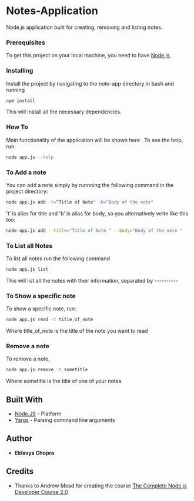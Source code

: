 # Notes-Application
Node.js  application built for creating, removing and listing notes.


### Prerequisites

To get this project on your local machine, you need to have [Node.js](https://nodejs.org).

### Installing

Install the project  by navigating to the note-app directory  in bash  and running



```bash
npm install
```

This will install all the necessary dependencies. 

### How To

 Main functionality of the application will be shown here .
 To see the help, run: 

```bash
node app.js --help
```

###  To Add a note

You can add a note simply by runnning the following command in the project directory:

```bash
node app.js add -t=“Title of Note" -b=“Body of the note"
```

't’ is alias for title and 'b’ is alias for body, so you alternatively write like this too:

```bash
node app.js add --title="Title of Note " --body="Body of the note "
```


### To List all Notes

To list all notes run the following command


```bash
node app.js list
```

This will list all the notes with their information, separated by ----------

### To Show a specific note

To show a specific note, run:

```bash
node app.js read -t title_of_note
```

Where title_of_note is the title of the note you want to read

### Remove a note

To remove a note,

```bash
node app.js remove -t sometitle
```

Where sometitle is the title of one of your notes.


## Built With

* [Node.JS](http://nodejs.org) - Platform
* [Yargs](http://yargs.js.org/) - Parsing command line arguments 

## Author

* **Eklavya Chopra** 


## Credits

* Thanks to Andrew Mead for creating the course [The Complete Node.js Developer Course 2.0](https://www.udemy.com/the-complete-nodejs-developer-course-2/)
